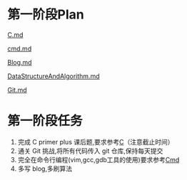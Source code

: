 

# 第一阶段Plan
[C.md](../preparation/C.md)

[cmd.md](../preparation/cmd.md)

[Blog.md](../preparation/Blog.md)

[DataStructureAndAlgorithm.md](../preparation/DataStructureAndAlgorithm.md)

[Git.md](../preparation/Git.md)



# 第一阶段任务
1. 完成 C primer plus 课后题,要求参考[C](../project/C.md)（注意截止时间）
2. 通关 Git 挑战,将所有代码传入 git 仓库,保持每天提交
3. 完全在命令行编程(vim,gcc,gdb工具的使用)要求参考[Cmd](../project/cmd.md)
4. 多写 blog,多刷算法
